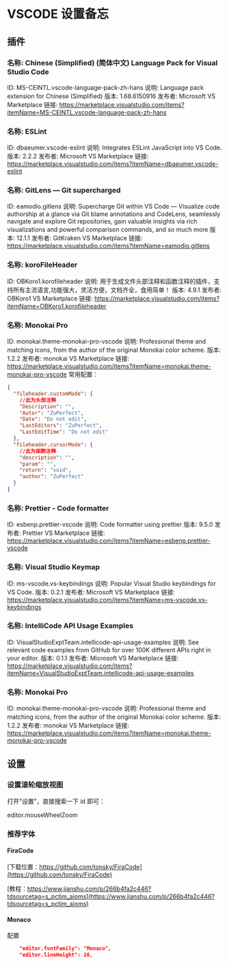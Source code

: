 # VSCODE 设置备忘

## 插件

### 名称: Chinese (Simplified) (简体中文) Language Pack for Visual Studio Code

ID: MS-CEINTL.vscode-language-pack-zh-hans
说明: Language pack extension for Chinese (Simplified)
版本: 1.68.6150916
发布者: Microsoft
VS Marketplace 链接: https://marketplace.visualstudio.com/items?itemName=MS-CEINTL.vscode-language-pack-zh-hans

### 名称: ESLint

ID: dbaeumer.vscode-eslint
说明: Integrates ESLint JavaScript into VS Code.
版本: 2.2.2
发布者: Microsoft
VS Marketplace 链接: https://marketplace.visualstudio.com/items?itemName=dbaeumer.vscode-eslint

### 名称: GitLens — Git supercharged

ID: eamodio.gitlens
说明: Supercharge Git within VS Code — Visualize code authorship at a glance via Git blame annotations and CodeLens, seamlessly navigate and explore Git repositories, gain valuable insights via rich visualizations and powerful comparison commands, and so much more
版本: 12.1.1
发布者: GitKraken
VS Marketplace 链接: https://marketplace.visualstudio.com/items?itemName=eamodio.gitlens

### 名称: koroFileHeader

ID: OBKoro1.korofileheader
说明: 用于生成文件头部注释和函数注释的插件，支持所有主流语言,功能强大，灵活方便，文档齐全，食用简单！
版本: 4.9.1
发布者: OBKoro1
VS Marketplace 链接: https://marketplace.visualstudio.com/items?itemName=OBKoro1.korofileheader


### 名称: Monokai Pro
ID: monokai.theme-monokai-pro-vscode
说明: Professional theme and matching icons, from the author of the original Monokai color scheme.
版本: 1.2.2
发布者: monokai
VS Marketplace 链接: https://marketplace.visualstudio.com/items?itemName=monokai.theme-monokai-pro-vscode
常用配置：

```json
{
  "fileheader.customMade": {
    //此为头部注释
    "Description": "",
    "Autor": "ZuPerfect",
    "Date": "Do not edit",
    "LastEditors": "ZuPerfect",
    "LastEditTime": "Do not edit"
  },
  "fileheader.cursorMode": {
    //此为函数注释
    "description": "",
    "param": "",
    "return": "void",
    "author": "ZuPerfect"
  }
}
```

### 名称: Prettier - Code formatter

ID: esbenp.prettier-vscode
说明: Code formatter using prettier
版本: 9.5.0
发布者: Prettier
VS Marketplace 链接: https://marketplace.visualstudio.com/items?itemName=esbenp.prettier-vscode

### 名称: Visual Studio Keymap

ID: ms-vscode.vs-keybindings
说明: Popular Visual Studio keybindings for VS Code.
版本: 0.2.1
发布者: Microsoft
VS Marketplace 链接: https://marketplace.visualstudio.com/items?itemName=ms-vscode.vs-keybindings

### 名称: IntelliCode API Usage Examples

ID: VisualStudioExptTeam.intellicode-api-usage-examples
说明: See relevant code examples from GitHub for over 100K different APIs right in your editor.
版本: 0.1.1
发布者: Microsoft
VS Marketplace 链接: https://marketplace.visualstudio.com/items?itemName=VisualStudioExptTeam.intellicode-api-usage-examples

### 名称: Monokai Pro
ID: monokai.theme-monokai-pro-vscode
说明: Professional theme and matching icons, from the author of the original Monokai color scheme.
版本: 1.2.2
发布者: monokai
VS Marketplace 链接: https://marketplace.visualstudio.com/items?itemName=monokai.theme-monokai-pro-vscode

## 设置

### 设置滚轮缩放视图

打开"设置"，直接搜索一下 id 即可：

editor.mouseWheelZoom

### 推荐字体

#### FiraCode

[下载位置：https://github.com/tonsky/FiraCode](https://github.com/tonsky/FiraCode)

[教程：https://www.jianshu.com/p/266b4fa2c446?tdsourcetag=s_pctim_aioms](https://www.jianshu.com/p/266b4fa2c446?tdsourcetag=s_pctim_aioms)

#### Monaco
配置
``` json
    "editor.fontFamily": "Monaco",
    "editor.lineHeight": 26,
```

